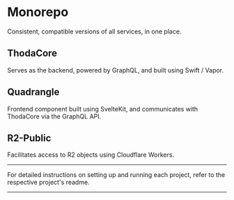 # Monorepo

Consistent, compatible versions of all services, in one place.

## ThodaCore

Serves as the backend, powered by GraphQL, and built using Swift / Vapor.

## Quadrangle

Frontend component built using SvelteKit, and communicates with ThodaCore via the GraphQL API.

## R2-Public

Facilitates access to R2 objects using Cloudflare Workers.

---

For detailed instructions on setting up and running each project, refer to the respective project's readme.

---

